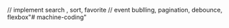 // implement search , sort, favorite
// event bublling, pagination, debounce, flexbox"# machine-coding" 
